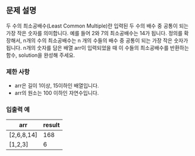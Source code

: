 ## 문제 설명

두 수의 최소공배수(Least Common Multiple)란 입력된 두 수의 배수 중 공통이 되는 가장 작은 숫자를 의미합니다. 예를 들어 2와 7의 최소공배수는 14가 됩니다. 정의를 확장해서, n개의 수의 최소공배수는 n 개의 수들의 배수 중 공통이 되는 가장 작은 숫자가 됩니다. n개의 숫자를 담은 배열 arr이 입력되었을 때 이 수들의 최소공배수를 반환하는 함수, solution을 완성해 주세요.

### 제한 사항

*   arr은 길이 1이상, 15이하인 배열입니다.
*   arr의 원소는 100 이하인 자연수입니다.

### 입출력 예

| arr | result |
| --- | --- |
| \[2,6,8,14\] | 168 |
| \[1,2,3\] | 6   |